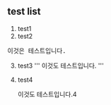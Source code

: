 ## test list
1. test1
2. test2
<pre>이것은 테스트입니다.</pre>
3. test3
'''
이것도 테스트입니다.
'''
4. test4



    이것도 테스트입니다.4
